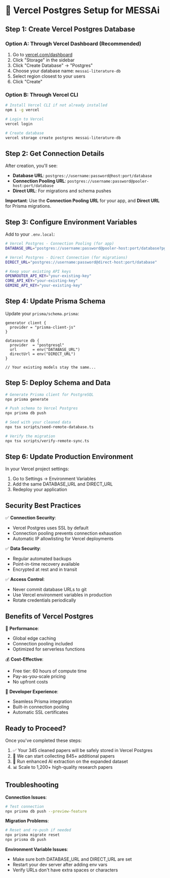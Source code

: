 # 🐘 Vercel Postgres Setup for MESSAi

## Step 1: Create Vercel Postgres Database

### Option A: Through Vercel Dashboard (Recommended)
1. Go to [vercel.com/dashboard](https://vercel.com/dashboard)
2. Click "Storage" in the sidebar
3. Click "Create Database" → "Postgres"
4. Choose your database name: `messai-literature-db`
5. Select region closest to your users
6. Click "Create"

### Option B: Through Vercel CLI
```bash
# Install Vercel CLI if not already installed
npm i -g vercel

# Login to Vercel
vercel login

# Create database
vercel storage create postgres messai-literature-db
```

## Step 2: Get Connection Details

After creation, you'll see:
- **Database URL**: `postgres://username:password@host:port/database`
- **Connection Pooling URL**: `postgres://username:password@pooler-host:port/database`
- **Direct URL**: For migrations and schema pushes

**Important**: Use the **Connection Pooling URL** for your app, and **Direct URL** for Prisma migrations.

## Step 3: Configure Environment Variables

Add to your `.env.local`:
```bash
# Vercel Postgres - Connection Pooling (for app)
DATABASE_URL="postgres://username:password@pooler-host:port/database?pgbouncer=true&connect_timeout=15"

# Vercel Postgres - Direct Connection (for migrations)
DIRECT_URL="postgres://username:password@direct-host:port/database"

# Keep your existing API keys
OPENROUTER_API_KEY="your-existing-key"
CORE_API_KEY="your-existing-key"
GEMINI_API_KEY="your-existing-key"
```

## Step 4: Update Prisma Schema

Update your `prisma/schema.prisma`:
```prisma
generator client {
  provider = "prisma-client-js"
}

datasource db {
  provider  = "postgresql"
  url       = env("DATABASE_URL")
  directUrl = env("DIRECT_URL")
}

// Your existing models stay the same...
```

## Step 5: Deploy Schema and Data

```bash
# Generate Prisma client for PostgreSQL
npx prisma generate

# Push schema to Vercel Postgres
npx prisma db push

# Seed with your cleaned data
npx tsx scripts/seed-remote-database.ts

# Verify the migration
npx tsx scripts/verify-remote-sync.ts
```

## Step 6: Update Production Environment

In your Vercel project settings:
1. Go to Settings → Environment Variables
2. Add the same DATABASE_URL and DIRECT_URL
3. Redeploy your application

## Security Best Practices

✅ **Connection Security**:
- Vercel Postgres uses SSL by default
- Connection pooling prevents connection exhaustion
- Automatic IP allowlisting for Vercel deployments

✅ **Data Security**:
- Regular automated backups
- Point-in-time recovery available
- Encrypted at rest and in transit

✅ **Access Control**:
- Never commit database URLs to git
- Use Vercel environment variables in production
- Rotate credentials periodically

## Benefits of Vercel Postgres

🚀 **Performance**:
- Global edge caching
- Connection pooling included
- Optimized for serverless functions

💰 **Cost-Effective**:
- Free tier: 60 hours of compute time
- Pay-as-you-scale pricing
- No upfront costs

🔧 **Developer Experience**:
- Seamless Prisma integration
- Built-in connection pooling
- Automatic SSL certificates

## Ready to Proceed?

Once you've completed these steps:

1. ✅ Your 345 cleaned papers will be safely stored in Vercel Postgres
2. 🚀 We can start collecting 845+ additional papers
3. 🤖 Run enhanced AI extraction on the expanded dataset
4. 📊 Scale to 1,200+ high-quality research papers

## Troubleshooting

**Connection Issues**:
```bash
# Test connection
npx prisma db push --preview-feature
```

**Migration Problems**:
```bash
# Reset and re-push if needed
npx prisma migrate reset
npx prisma db push
```

**Environment Variable Issues**:
- Make sure both DATABASE_URL and DIRECT_URL are set
- Restart your dev server after adding env vars
- Verify URLs don't have extra spaces or characters